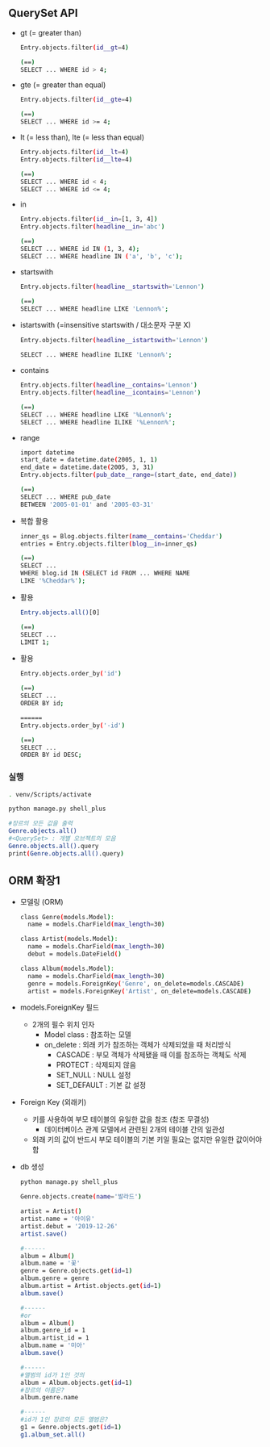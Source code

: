## QuerySet API



- gt (= greater than)

  ```bash
  Entry.objects.filter(id__gt=4)
  
  (==)
  SELECT ... WHERE id > 4;
  ```

- gte (= greater than equal)

  ```bash
  Entry.objects.filter(id__gte=4)
  
  (==)
  SELECT ... WHERE id >= 4;
  ```

- lt (= less than), lte (= less than equal)

  ```bash
  Entry.objects.filter(id__lt=4)
  Entry.objects.filter(id__lte=4)
  
  (==)
  SELECT ... WHERE id < 4;
  SELECT ... WHERE id <= 4;
  ```

- in

  ```bash
  Entry.objects.filter(id__in=[1, 3, 4])
  Entry.objects.filter(headline__in='abc')
  
  (==)
  SELECT ... WHERE id IN (1, 3, 4);
  SELECT ... WHERE headline IN ('a', 'b', 'c');
  ```

- startswith

  ```bash
  Entry.objects.filter(headline__startswith='Lennon')
  
  (==)
  SELECT ... WHERE headline LIKE 'Lennon%';
  ```

- istartswith (=insensitive startswith / 대소문자 구분 X) 

  ```bash
  Entry.objects.filter(headline__istartswith='Lennon')
  
  SELECT ... WHERE headline ILIKE 'Lennon%';
  ```

- contains

  ```bash
  Entry.objects.filter(headline__contains='Lennon')
  Entry.objects.filter(headline__icontains='Lennon')
  
  (==)
  SELECT ... WHERE headline LIKE '%Lennon%';
  SELECT ... WHERE headline ILIKE '%Lennon%';
  ```

- range

  ```bash
  import datetime
  start_date = datetime.date(2005, 1, 1)
  end_date = datetime.date(2005, 3, 31)
  Entry.objects.filter(pub_date__range=(start_date, end_date))
  
  (==)
  SELECT ... WHERE pub_date
  BETWEEN '2005-01-01' and '2005-03-31'
  ```

- 복합 활용

  ```bash
  inner_qs = Blog.objects.filter(name__contains='Cheddar')
  entries = Entry.objects.filter(blog__in=inner_qs)
  
  (==)
  SELECT ...
  WHERE blog.id IN (SELECT id FROM ... WHERE NAME 
  LIKE '%Cheddar%');
  ```

- 활용

  ```bash
  Entry.objects.all()[0]
  
  (==)
  SELECT ...
  LIMIT 1;
  ```

- 활용

  ```bash
  Entry.objects.order_by('id')
  
  (==)
  SELECT ...
  ORDER BY id;
  
  ======
  Entry.objects.order_by('-id')
  
  (==)
  SELECT ...
  ORDER BY id DESC;
  ```

  

### 실행

```bash
. venv/Scripts/activate

python manage.py shell_plus

#장르의 모든 값을 출력
Genre.objects.all()
#<QuerySet> : 개별 오브젝트의 모음
Genre.objects.all().query
print(Genre.objects.all().query)
```



## ORM 확장1

- 모델링 (ORM)

  ```bash
  class Genre(models.Model):
  	name = models.CharField(max_length=30)
  
  class Artist(models.Model):
  	name = models.CharField(max_length=30)
  	debut = models.DateField()
  
  class Album(models.Model):
  	name = models.CharField(max_length=30)
  	genre = models.ForeignKey('Genre', on_delete=models.CASCADE)
  	artist = models.ForeignKey('Artist', on_delete=models.CASCADE)
  ```

- models.ForeignKey 필드

  - 2개의 필수 위치 인자
    - Model class : 참조하는 모델
    - on_delete : 외래 키가 참조하는 객체가 삭제되었을 때 처리방식
      - CASCADE : 부모 객체가 삭제됐을 때 이를 참조하는 객체도 삭제
      - PROTECT : 삭제되지 않음
      - SET_NULL : NULL 설정
      - SET_DEFAULT : 기본 값 설정

- Foreign Key (외래키)

  - 키를 사용하여 부모 테이블의 유일한 값을 참조 (참조 무결성)
    - 데이터베이스 관계 모델에서 관련된 2개의 테이블 간의 일관성
  - 외래 키의 값이 반드시 부모 테이블의 기본 키일 필요는 없지만 유일한 값이어야 함

- db 생성

  ```bash
  python manage.py shell_plus
  
  Genre.objects.create(name='발라드')
  
  artist = Artist()
  artist.name = '아이유'
  artist.debut = '2019-12-26'
  artist.save()
  
  #------
  album = Album()
  album.name = '꽃'
  genre = Genre.objects.get(id=1)
  album.genre = genre
  album.artist = Artist.objects.get(id=1)
  album.save()
  
  #------
  #or
  album = Album()
  album.genre_id = 1
  album.artist_id = 1
  album.name = '미아'
  album.save()
  
  #------
  #앨범의 id가 1인 것의
  album = Album.objects.get(id=1)
  #장르의 이름은?
  album.genre.name
  
  #------
  #id가 1인 장르의 모든 앨범은?
  g1 = Genre.objects.get(id=1)
  g1.album_set.all()
  ```
